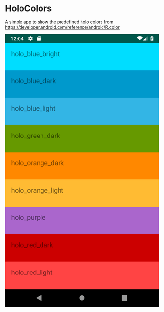 # HoloColors

A simple app to show the predefined holo colors from <br/> https://developer.android.com/reference/android/R.color

![alt text](https://github.com/gilletted/HoloColors/blob/master/HoloColorsScreenShot.png)
